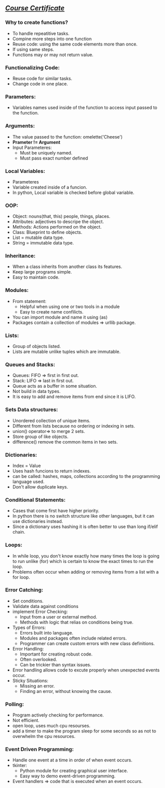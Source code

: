 ## [*Course Certificate*]()
### Why to create functions?
- To handle repeatitive tasks. 
- Compine more steps into one function
- Reuse code: using the same code elements more than once. 
- If using same steps. 
- Functions may or may not return value. 
### Functionalizing Code:
- Reuse code for similar tasks.
- Change code in one place. 
### Parameters:
- Variables names used inside of the function to access input passed to the function. 
### Arguments:
- The value passed to the function: omelette('Cheese')
- **Prameter != Argument**
- Input Parameteres:
    - Must be uniquely named. 
    - Must pass exact number defined
### Local Variables:
- Parameteres
- Variable created inside of a funcion. 
- In python, Local  variable is checked before global variable. 
### OOP:
- Object: nouns(that, this) people, things, places. 
- Attributes: adjectives to descripe the object. 
- Methods: Actions performed on the object. 
- Class: Blueprint to define objects. 
- List = mutable data type. 
- String = immutable data type. 
### Inheritance:
- When a class inherits from another class its features. 
- Keep large programs simple. 
- Easy to maintain code. 
### Modules:
- From statement:
    - Helpful when using one or two tools in a module
    - Easy to create name confilicts. 
- You can import module and name it using (as)
- Packages contain a collection of modules => urllib package. 
### Lists:
- Group of objects listed. 
- Lists are mutable unlike tuples which are immutable. 
### Queues and Stacks:
- Queues: FIFO => first in first out. 
- Stack: LIFO => last in first out.
- Queue acts as a buffer in some situation. 
- Not build in data types.  
- It is easy to add and remove items from end since it is LIFO. 
### Sets Data structures:
- Unordered collection of unique items. 
- Different from lists because no ordering or indexing in sets. 
- union() operator=> to merge 2 sets. 
- Store group of like objects.
- difference() remove the common items in two sets. 
### Dictionaries:
- Index = Value
- Uses hash funcions to return indexes. 
- can be called: hashes, maps, collections according to the programming language used. 
- Don't allow duplicate keys.
### Conditional Statements:
- Cases that come first have higher priority.
- In python there is no switch structure like other languages, but it can use dictionaries instead. 
- Since a dictionary uses hashing it is often better to use than long if/elif chain. 
### Loops:
- In while loop, you don't know exactly how many times the loop is going to run unlike (for) which is certain to know the exact times to run the loop. 
- Problems often occur when adding or removing items from a list with a for loop. 
### Error Catching:
- Set conditions.
- Validate data against conditions
- implement Error Checking:
    - Input from a user or external method.
    - Methods with logic that relias on conditions being true.
- Types of Errors:
    - Errors built into language. 
    - Modules and packages often include related errors.
    - Programmer can  create custom errors with new class definitions.
- Error Handling:
    - Important for creating robust code.
    - Often overlooked.
    - Can be trickier than syntax issues.
- Error handling allows code to excute properly when unexpected events occur. 
- Sticky Situations:
    - Missing an error.
    - Finding an error, without knowing the cause. 
### Polling:
- Program actively checking for performance.
- Not efficient. 
- open loop, uses much cpu resourses. 
- add a timer to make the program sleep for some seconds so as not to overwhelm the cpu resources. 
### Event Driven Programming:
- Handle one event at a time in order of when event occurs.  
- tkinter:
    - Python module for creating graphical user interface. 
    - Easy way to demo event-driven programming. 
- Event handlers => code that is executed when an event occurs. 






